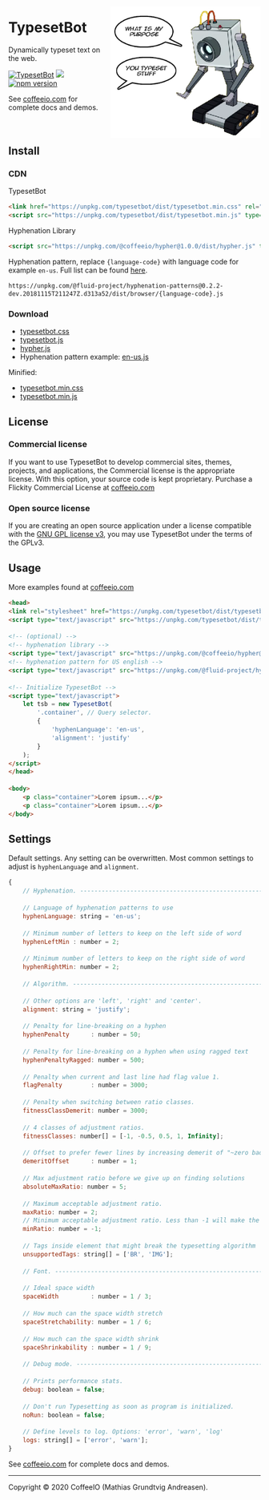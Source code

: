<p style="float:right">
    <img alt="Rax" align="right" src="logo.png" width="300">
</p>

<div style="float: left; width: calc(100% - 310px)">
<h1 >TypesetBot</h1>
    <p>Dynamically typeset text on the web.</p>

<p align="">
<a href="https://travis-ci.org/CoffeeIO/TypesetBot"><img alt="TypesetBot" src="https://travis-ci.org/CoffeeIO/TypesetBot.svg?branch=master"></a>
<a href="https://www.codacy.com/app/mgapcdev/TypesetBot/dashboard"><img src="https://api.codacy.com/project/badge/Grade/c098136ef81345b78c480ee695314a21"/></a>
<br>
<a href="https://badge.fury.io/js/typesetbot"><img src="https://badge.fury.io/js/typesetbot.svg" alt="npm version"></a>
</p>

See [coffeeio.com](http://coffeeio.com/typesetbot) for complete docs and demos.
</div>
<div style="clear: both">


## Install

### CDN

TypesetBot
```html
<link href="https://unpkg.com/typesetbot/dist/typesetbot.min.css" rel="stylesheet">
<script src="https://unpkg.com/typesetbot/dist/typesetbot.min.js" type="text/javascript"></script>
```

Hyphenation Library

```html
<script src="https://unpkg.com/@coffeeio/hypher@1.0.0/dist/hypher.js" type="text/javascript"></script>
```

Hyphenation pattern, replace `{language-code}` with language code for example `en-us`. Full list can be found [here](https://github.com/fluid-project/hyphenation-patterns/tree/master/dist/browser).

```
https://unpkg.com/@fluid-project/hyphenation-patterns@0.2.2-dev.20181115T211247Z.d313a52/dist/browser/{language-code}.js
```

### Download

- [typesetbot.css](https://unpkg.com/typesetbot/dist/typesetbot.css)
- [typesetbot.js](https://unpkg.com/typesetbot/dist/typesetbot.js)
- [hypher.js](https://unpkg.com/@coffeeio/hypher@1.0.0/dist/hypher.js)
- Hyphenation pattern example: [en-us.js](https://unpkg.com/@fluid-project/hyphenation-patterns@0.2.2-dev.20181115T211247Z.d313a52/dist/browser/en-us.js)

Minified:
- [typesetbot.min.css](https://unpkg.com/typesetbot/dist/typesetbot.min.css)
- [typesetbot.min.js](https://unpkg.com/typesetbot/dist/typesetbot.min.js)


## License


### Commercial license

If you want to use TypesetBot to develop commercial sites, themes, projects, and applications, the Commercial license is the appropriate license. With this option, your source code is kept proprietary. Purchase a Flickity Commercial License at [coffeeio.com](http://coffeeio.com/)

### Open source license

If you are creating an open source application under a license compatible with the [GNU GPL license v3](https://www.gnu.org/licenses/gpl-3.0.html), you may use TypesetBot under the terms of the GPLv3.



## Usage


More examples found at [coffeeio.com](http://coffeeio.com/typesetbot/examples)

```html
<head>
<link rel="stylesheet" href="https://unpkg.com/typesetbot/dist/typesetbot.min.css">
<script type="text/javascript" src="https://unpkg.com/typesetbot/dist/typesetbot.min.js"></script>

<!-- (optional) -->
<!-- hyphenation library -->
<script type="text/javascript" src="https://unpkg.com/@coffeeio/hypher@1.0.0/dist/hypher.js"></script>
<!-- hyphenation pattern for US english -->
<script type="text/javascript" src="https://unpkg.com/@fluid-project/hyphenation-patterns@0.2.2-dev.20181115T211247Z.d313a52/dist/browser/en-us.js"></script>

<!-- Initialize TypesetBot -->
<script type="text/javascript">
    let tsb = new TypesetBot(
        '.container', // Query selector.
        {
            'hyphenLanguage': 'en-us',
            'alignment': 'justify'
        }
    );
</script>
</head>

<body>
    <p class="container">Lorem ipsum...</p>
    <p class="container">Lorem ipsum...</p>
</body>
```

## Settings


Default settings. Any setting can be overwritten.
Most common settings to adjust is `hyphenLanguage` and `alignment`.

```js
{
    // Hyphenation. -----------------------------------------------------------

    // Language of hyphenation patterns to use
    hyphenLanguage: string = 'en-us';

    // Minimum number of letters to keep on the left side of word
    hyphenLeftMin : number = 2;

    // Minimum number of letters to keep on the right side of word
    hyphenRightMin: number = 2;

    // Algorithm. -------------------------------------------------------------

    // Other options are 'left', 'right' and 'center'.
    alignment: string = 'justify';

    // Penalty for line-breaking on a hyphen
    hyphenPenalty      : number = 50;

    // Penalty for line-breaking on a hyphen when using ragged text
    hyphenPenaltyRagged: number = 500;

    // Penalty when current and last line had flag value 1.
    flagPenalty        : number = 3000;

    // Penalty when switching between ratio classes.
    fitnessClassDemerit: number = 3000;

    // 4 classes of adjustment ratios.
    fitnessClasses: number[] = [-1, -0.5, 0.5, 1, Infinity];

    // Offset to prefer fewer lines by increasing demerit of "~zero badness lines"
    demeritOffset      : number = 1;

    // Max adjustment ratio before we give up on finding solutions
    absoluteMaxRatio: number = 5;

    // Maximum acceptable adjustment ratio.
    maxRatio: number = 2;
    // Minimum acceptable adjustment ratio. Less than -1 will make the text too closely spaced.
    minRatio: number = -1;

    // Tags inside element that might break the typesetting algorithm
    unsupportedTags: string[] = ['BR', 'IMG'];

    // Font. ------------------------------------------------------------------

    // Ideal space width
    spaceWidth         : number = 1 / 3;

    // How much can the space width stretch
    spaceStretchability: number = 1 / 6;

    // How much can the space width shrink
    spaceShrinkability : number = 1 / 9;

    // Debug mode. ------------------------------------------------------------

    // Prints performance stats.
    debug: boolean = false;

    // Don't run Typesetting as soon as program is initialized.
    noRun: boolean = false;

    // Define levels to log. Options: 'error', 'warn', 'log'
    logs: string[] = ['error', 'warn'];
}
```

See [coffeeio.com](http://coffeeio.com/typesetbot) for complete docs and demos.

---

Copyright &copy; 2020 CoffeeIO (Mathias Grundtvig Andreasen).

</div>
